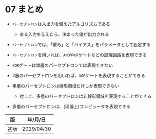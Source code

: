 07 まとめ
========

* `パーセプトロン`は入出力を備えたアルゴリズムである

  * ある入力を与えたら、決まった値が出力される

* `パーセプトロン`では、「重み」と「バイアス」をパラメータとして設定する

* `パーセプトロン`を用いれば、`AND`や`OR`ゲートなどの論理回路を表現できる

* `XOR`ゲートは単層のパーセプトロンでは表現できない

* 2層のパーセプトロンを用いれば、`XOR`ゲートを表現することができる

* 単層のパーセプトロンは線形領域だけしか表現できない

  * 対して、多層のパーセプトロンは非線形領域を表現することができる

* 多層のパーセプトロンは、(理論上)コンピュータを表現できる



| 版   | 年/月/日   |
| ---- | ---------- |
| 初版 | 2019/04/30 |
